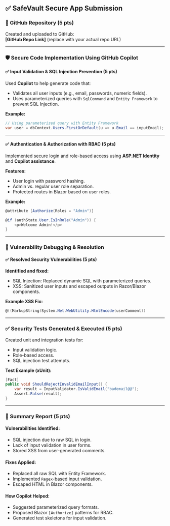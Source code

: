 ## ✅ SafeVault Secure App Submission

### 🔗 GitHub Repository (5 pts)
Created and uploaded to GitHub:  
**[GitHub Repo Link]** (replace with your actual repo URL)

---

### 🛡️ Secure Code Implementation Using GitHub Copilot

#### ✅ Input Validation & SQL Injection Prevention (5 pts)
Used **Copilot** to help generate code that:
- Validates all user inputs (e.g., email, passwords, numeric fields).
- Uses parameterized queries with `SqlCommand` and `Entity Framework` to prevent SQL Injection.

**Example:**
```csharp
// Using parameterized query with Entity Framework
var user = dbContext.Users.FirstOrDefault(u => u.Email == inputEmail);
```

---

#### ✅ Authentication & Authorization with RBAC (5 pts)
Implemented secure login and role-based access using **ASP.NET Identity** and **Copilot assistance**.

**Features:**
- User login with password hashing.
- Admin vs. regular user role separation.
- Protected routes in Blazor based on user roles.

**Example:**
```csharp
@attribute [Authorize(Roles = "Admin")]

@if (authState.User.IsInRole("Admin")) {
    <p>Welcome Admin!</p>
}
```

---

### 🐛 Vulnerability Debugging & Resolution

#### ✅ Resolved Security Vulnerabilities (5 pts)
**Identified and fixed:**
- SQL Injection: Replaced dynamic SQL with parameterized queries.
- XSS: Sanitized user inputs and escaped outputs in Razor/Blazor components.

**Example XSS Fix:**
```csharp
@((MarkupString)System.Net.WebUtility.HtmlEncode(userComment))
```

---

### ✅ Security Tests Generated & Executed (5 pts)
Created unit and integration tests for:
- Input validation logic.
- Role-based access.
- SQL injection test attempts.

**Test Example (xUnit):**
```csharp
[Fact]
public void ShouldRejectInvalidEmailInput() {
    var result = InputValidator.IsValidEmail("bademail@@");
    Assert.False(result);
}
```

---

### 📝 Summary Report (5 pts)

#### Vulnerabilities Identified:
- SQL injection due to raw SQL in login.
- Lack of input validation in user forms.
- Stored XSS from user-generated comments.

#### Fixes Applied:
- Replaced all raw SQL with Entity Framework.
- Implemented `Regex`-based input validation.
- Escaped HTML in Blazor components.

#### How Copilot Helped:
- Suggested parameterized query formats.
- Proposed Blazor `[Authorize]` patterns for RBAC.
- Generated test skeletons for input validation.
